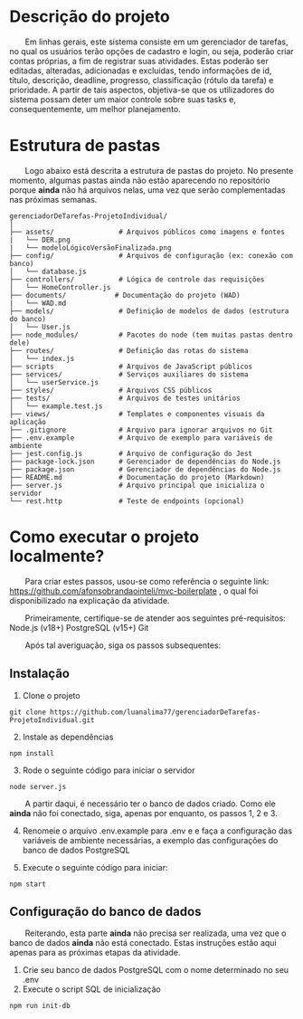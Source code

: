# Descrição do projeto
&nbsp; &nbsp; &nbsp; &nbsp;Em linhas gerais, este sistema consiste em um gerenciador de tarefas, no qual os usuários terão opções de cadastro e login, ou seja, poderão criar contas próprias, a fim de registrar suas atividades. Estas poderão ser editadas, alteradas, adicionadas e excluídas, tendo informações de id, título, descrição, deadline, progresso, classificação (rótulo da tarefa) e prioridade. A partir de tais aspectos, objetiva-se que os utilizadores do sistema possam deter um maior controle sobre suas tasks e, consequentemente, um melhor planejamento.

# Estrutura de pastas
&nbsp; &nbsp; &nbsp; &nbsp;Logo abaixo está descrita a estrutura de pastas do projeto. No presente momento, algumas pastas ainda não estão aparecendo no repositório porque **ainda** não há arquivos nelas, uma vez que serão complementadas nas próximas semanas.
```
gerenciadorDeTarefas-ProjetoIndividual/
│
├── assets/                # Arquivos públicos como imagens e fontes
|   └── DER.png
|   └── modeloLógicoVersãoFinalizada.png             
├── config/                # Arquivos de configuração (ex: conexão com banco)
│   └── database.js
├── controllers/           # Lógica de controle das requisições
│   └── HomeController.js
├── documents/            # Documentação do projeto (WAD)
|   └── WAD.md
├── models/                # Definição de modelos de dados (estrutura do banco)
│   └── User.js
├── node_modules/          # Pacotes do node (tem muitas pastas dentro dele)
├── routes/                # Definição das rotas do sistema
│   └── index.js
├── scripts                # Arquivos de JavaScript públicos
├── services/              # Serviços auxiliares do sistema
│   └── userService.js                            
├── styles/                # Arquivos CSS públicos
├── tests/                 # Arquivos de testes unitários
│   └── example.test.js
├── views/                 # Templates e componentes visuais da aplicação
├── .gitignore             # Arquivo para ignorar arquivos no Git
├── .env.example           # Arquivo de exemplo para variáveis de ambiente
├── jest.config.js         # Arquivo de configuração do Jest
├── package-lock.json      # Gerenciador de dependências do Node.js
├── package.json           # Gerenciador de dependências do Node.js
├── README.md              # Documentação do projeto (Markdown)
├── server.js              # Arquivo principal que inicializa o servidor
└── rest.http              # Teste de endpoints (opcional)
```

# Como executar o projeto localmente?
&nbsp; &nbsp; &nbsp; &nbsp;Para criar estes passos, usou-se como referência o seguinte link: https://github.com/afonsobrandaointeli/mvc-boilerplate , o qual foi disponibilizado na explicação da atividade.

&nbsp; &nbsp; &nbsp; &nbsp;Primeiramente, certifique-se de atender aos seguintes pré-requisitos:
Node.js (v18+)
PostgreSQL (v15+)
Git

&nbsp; &nbsp; &nbsp; &nbsp;Após tal averiguação, siga os passos subsequentes:

## Instalação

1) Clone o projeto
```
git clone https://github.com/luanalima77/gerenciadorDeTarefas-ProjetoIndividual.git
```

2) Instale as dependências
```
npm install
```

3) Rode o seguinte código para iniciar o servidor
```
node server.js
```

&nbsp; &nbsp; &nbsp; &nbsp;A partir daqui, é necessário ter o banco de dados criado. Como ele **ainda** não foi conectado, siga, apenas por enquanto, os passos 1, 2 e 3.

4) Renomeie o arquivo .env.example para .env e e faça a configuração das variáveis de ambiente necessárias, a exemplo das configurações do banco de dados PostgreSQL

5) Execute o seguinte código para iniciar:
```
npm start
```


## Configuração do banco de dados

&nbsp; &nbsp; &nbsp; &nbsp;Reiterando, esta parte **ainda** não precisa ser realizada, uma vez que o banco de dados **ainda** não está conectado. Estas instruções estão aqui apenas para as próximas etapas da atividade.
1) Crie seu banco de dados PostgreSQL com o nome determinado no seu .env
2) Execute o script SQL de inicialização
```
npm run init-db
```